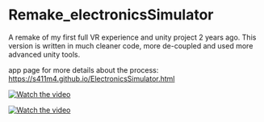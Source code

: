 # Remake_electronicsSimulator
A remake of my first full VR experience and unity project 2 years ago. This version is written in much cleaner code, more de-coupled and used more advanced unity tools.

app page for more details about the process:
https://s411m4.github.io/ElectronicsSimulator.html

[![Watch the video]()](https://www.youtube.com/watch?v=9_q3RJvoOyU)


[![Watch the video]([https://img.youtube.com/vi/<VIDEO_ID>](https://www.youtube.com/watch?v=9_q3RJvoOyU)/hqdefault.jpg)](https://www.youtube.com/embed/9_q3RJvoOyU)
